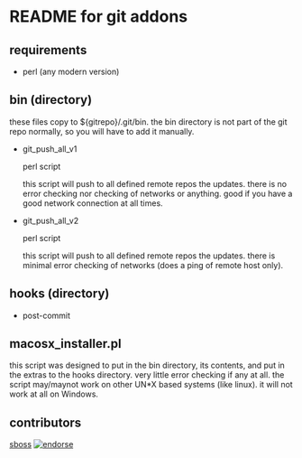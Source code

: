 # README for git addons

## requirements

* perl (any modern version)


## bin (directory)

these files copy to ${gitrepo}/.git/bin.  the bin directory is not part of the git repo normally, so you will have to add it manually.

* git\_push\_all\_v1

  perl script
  
  this script will push to all defined remote repos the updates. there is no error checking nor checking of networks or anything.  good if you have a good network connection at all times.

* git\_push\_all\_v2

  perl script

  this script will push to all defined remote repos the updates. there is minimal error checking of networks (does a ping of remote host only).


## hooks (directory)

* post-commit


## macosx_installer.pl

this script was designed to put in the bin directory, its contents, and put in the extras to the hooks directory.  very little error checking if any at all.  the script may/maynot work on other UN*X based systems (like linux).  it will not work at all on Windows.

## contributors
[sboss]( https://github.com/sboss "sboss" )  [![endorse](http://api.coderwall.com/sboss/endorsecount.png)](http://coderwall.com/sboss)
